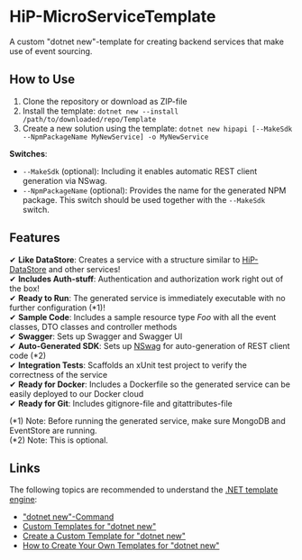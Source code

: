 # HiP-MicroServiceTemplate
A custom "dotnet new"-template for creating backend services that make use of event sourcing.

## How to Use
1. Clone the repository or download as ZIP-file
1. Install the template: `dotnet new --install /path/to/downloaded/repo/Template`
1. Create a new solution using the template: `dotnet new hipapi [--MakeSdk --NpmPackageName MyNewService] -o MyNewService`

**Switches**:
* `--MakeSdk` (optional): Including it enables automatic REST client generation via NSwag.
* `--NpmPackageName` (optional): Provides the name for the generated NPM package. This switch should be used together with the `--MakeSdk` switch. 

## Features
✔ **Like DataStore**: Creates a service with a structure similar to [HiP-DataStore](https://github.com/HiP-App/HiP-DataStore) and other services!  
✔ **Includes Auth-stuff**: Authentication and authorization work right out of the box!  
✔ **Ready to Run**: The generated service is immediately executable with no further configuration (*1)!  
✔ **Sample Code**: Includes a sample resource type *Foo* with all the event classes, DTO classes and controller methods  
✔ **Swagger**: Sets up Swagger and Swagger UI  
✔ **Auto-Generated SDK**: Sets up [NSwag](https://github.com/RSuter/NSwag) for auto-generation of REST client code (*2)  
✔ **Integration Tests**: Scaffolds an xUnit test project to verify the correctness of the service  
✔ **Ready for Docker**: Includes a Dockerfile so the generated service can be easily deployed to our Docker cloud  
✔ **Ready for Git**: Includes gitignore-file and gitattributes-file

(*1) Note: Before running the generated service, make sure MongoDB and EventStore are running.  
(*2) Note: This is optional.

## Links
The following topics are recommended to understand the [.NET template engine](https://github.com/dotnet/templating):
* ["dotnet new"-Command](https://docs.microsoft.com/dotnet/core/tools/dotnet-new)
* [Custom Templates for "dotnet new"](https://docs.microsoft.com/en-us/dotnet/core/tools/custom-templates)
* [Create a Custom Template for "dotnet new"](https://docs.microsoft.com/dotnet/core/tutorials/create-custom-template)
* [How to Create Your Own Templates for "dotnet new"](https://blogs.msdn.microsoft.com/dotnet/2017/04/02/how-to-create-your-own-templates-for-dotnet-new/)
